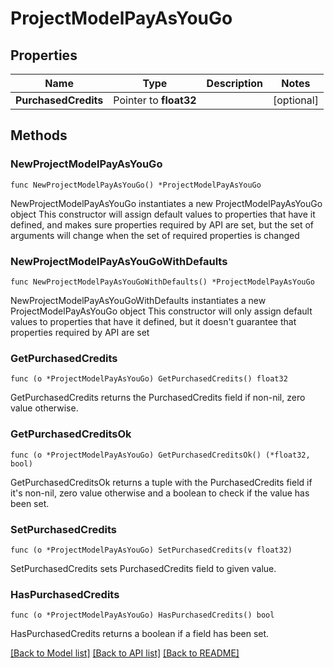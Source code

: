 # ProjectModelPayAsYouGo

## Properties

Name | Type | Description | Notes
------------ | ------------- | ------------- | -------------
**PurchasedCredits** | Pointer to **float32** |  | [optional] 

## Methods

### NewProjectModelPayAsYouGo

`func NewProjectModelPayAsYouGo() *ProjectModelPayAsYouGo`

NewProjectModelPayAsYouGo instantiates a new ProjectModelPayAsYouGo object
This constructor will assign default values to properties that have it defined,
and makes sure properties required by API are set, but the set of arguments
will change when the set of required properties is changed

### NewProjectModelPayAsYouGoWithDefaults

`func NewProjectModelPayAsYouGoWithDefaults() *ProjectModelPayAsYouGo`

NewProjectModelPayAsYouGoWithDefaults instantiates a new ProjectModelPayAsYouGo object
This constructor will only assign default values to properties that have it defined,
but it doesn't guarantee that properties required by API are set

### GetPurchasedCredits

`func (o *ProjectModelPayAsYouGo) GetPurchasedCredits() float32`

GetPurchasedCredits returns the PurchasedCredits field if non-nil, zero value otherwise.

### GetPurchasedCreditsOk

`func (o *ProjectModelPayAsYouGo) GetPurchasedCreditsOk() (*float32, bool)`

GetPurchasedCreditsOk returns a tuple with the PurchasedCredits field if it's non-nil, zero value otherwise
and a boolean to check if the value has been set.

### SetPurchasedCredits

`func (o *ProjectModelPayAsYouGo) SetPurchasedCredits(v float32)`

SetPurchasedCredits sets PurchasedCredits field to given value.

### HasPurchasedCredits

`func (o *ProjectModelPayAsYouGo) HasPurchasedCredits() bool`

HasPurchasedCredits returns a boolean if a field has been set.


[[Back to Model list]](../README.md#documentation-for-models) [[Back to API list]](../README.md#documentation-for-api-endpoints) [[Back to README]](../README.md)


